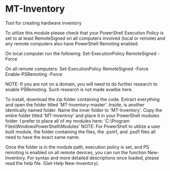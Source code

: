# MT-Inventory
Tool for creating hardware inventory

To utilize this module please check that your PowerShell Execution Policy is set to at least RemoteSigned on all computers involved (local or remote) and any remote computers also have PowerShell Remoting enabled. 

On local computer run the following:
Set-ExecutionPolicy RemoteSigned -Force 

On all remote computers:
Set-ExecutionPolicy RemoteSigned -Force
Enable-PSRemoting -Force 

NOTE: If you are not on a domain, you will need to do further research to enable PSRemoting. Such research is not made availbe here. 

To install, download the zip folder containing the code. Extract everything and open the folder titled 'MT-Inventory-master'. Inside, is another identically named folder. Name the inner folder to 'MT-Inventory'.
Copy the entire folder titled 'MT-Inventroy' and place it in your PowerShell modules folder. I prefer to place all of my modules here: 'C:\Program Files\WindowsPowerShell\Modules\'
NOTE: For PowerShell to utilize a user built module, the folder containing the files, the .psm1, and .psd1 files all need to have the exact same name. 

Once the folder is in the module path, execution policy is set, and PS remoting is enabled on all remote devices, you can run the function New-Inventory. For syntax and more detailed descriptions once loaded, please read the help file. (Get-Help New-Inventory).
